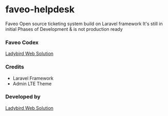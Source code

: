 # faveo-helpdesk
Faveo Open source ticketing system build on Laravel framework
It's still in initial Phases of Development & is not production ready
<h3>Faveo Codex</h3>
<a href="http://www.demoladybird.com/kb" target="_blank">Ladybird Web Solution</a>
<h3>Credits</h3>
<ul>
<li>Laravel Framework</li>
<li>Admin LTE Theme</li>
</ul>
<h3>Developed by</h3>
<a href="http://www.ladybirdweb.com" target="_blank">Ladybird Web Solution</a>
